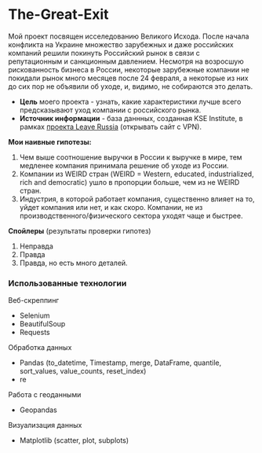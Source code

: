 # The-Great-Exit

Мой проект посвящен исселедованию Великого Исхода. После начала конфликта на Украине множество зарубежных и даже российских компаний решили покинуть Российский рынок в связи с репутационным и санкционным давлением. Несмотря на возросшую рискованность бизнеса в России, некоторые зарубежные компании не покидали рынок много месяцев после 24 февраля, а некоторые из них до сих пор не объявили об уходе, и, видимо, не собираются это делать. 
- **Цель** моего проекта - узнать, какие характеристики лучше всего предсказывают уход компании с российского рынка.
- **Источник информации** - база даннных, созданная KSE Institute, в рамках [проекта Leave Russia](https://leave-russia.org/) (открывать сайт с VPN).

**Мои наивные гипотезы:**
1. Чем выше соотношение выручки в России к выручке в мире, тем медленее компания принимала решение об уходе из России.
2. Компании из WEIRD стран (WEIRD = Western, educated, industrialized, rich and democratic) ушло в пропорции больше, чем из не WEIRD стран. 
3. Индустрия, в которой работает компания, существенно влияет на то, уйдет компания или нет, и как скоро. Компании, не из производственного/физического сектора уходят чаще и быстрее. 

**Спойлеры** (результаты проверки гипотез)
1. Неправда
2. Правда
3. Правда, но есть много деталей.

### Использованные технологии

Веб-скреппинг 
- Selenium
- BeautifulSoup
- Requests

Обработка данных 
- Pandas (to_datetime, Timestamp, merge, DataFrame, quantile, sort_values, value_counts, reset_index)
- re

 Работа с геоданными 
 - Geopandas

Визуализация данных
- Matplotlib (scatter, plot, subplots)

  




